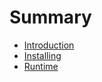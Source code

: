 # Summary

- [Introduction](./introduction.md)
- [Installing](./installing.md)
- [Runtime](./runtime.md)
